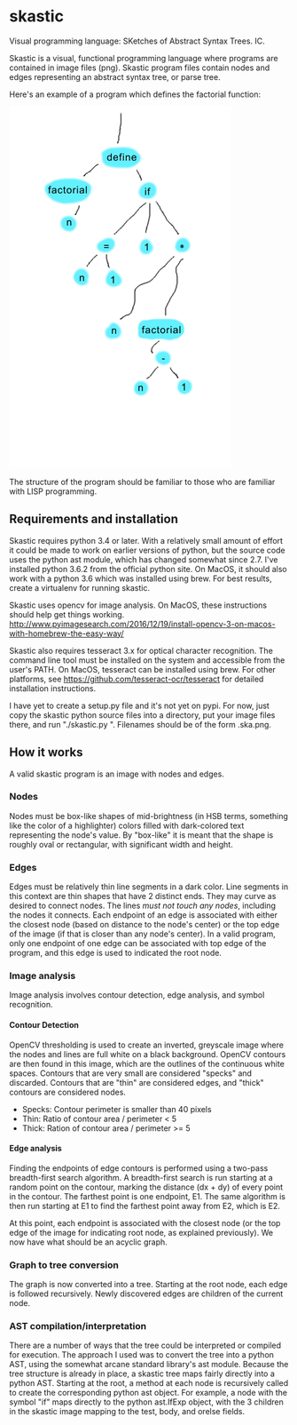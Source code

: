 # skastic
Visual programming language: SKetches of Abstract Syntax Trees. IC.

Skastic is a visual, functional programming language where programs are contained in image files (png). Skastic program files contain nodes and edges representing an abstract syntax tree, or parse tree.

Here's an example of a program which defines the factorial function:

![Fibonacci function in skastic](./factorial.ska.png)

The structure of the program should be familiar to those who are familiar with LISP programming.

## Requirements and installation

Skastic requires python 3.4 or later. With a relatively small amount of effort it could be made to work on earlier versions of python, but the source code uses the python ast module, which has changed somewhat since 2.7. I've installed python 3.6.2 from the official python site. On MacOS, it should also work with a python 3.6 which was installed using brew. For best results, create a virtualenv for running skastic.

Skastic uses opencv for image analysis. On MacOS, these instructions should help get things working. http://www.pyimagesearch.com/2016/12/19/install-opencv-3-on-macos-with-homebrew-the-easy-way/

Skastic also requires tesseract 3.x for optical character recognition. The command line tool must be installed on the system and accessible from the user's PATH. On MacOS, tesseract can be installed using brew. For other platforms, see https://github.com/tesseract-ocr/tesseract for detailed installation instructions.

I have yet to create a setup.py file and it's not yet on pypi. For now, just copy the skastic python source files into a directory, put your image files there, and run "./skastic.py <filename>". Filenames should be of the form <name>.ska.png.

## How it works

A valid skastic program is an image with nodes and edges.

### Nodes

Nodes must be box-like shapes of mid-brightness (in HSB terms, something like the color of a highlighter) colors filled with dark-colored text representing the node's value. By "box-like" it is meant that the shape is roughly oval or rectangular, with significant width and height.

### Edges

Edges must be relatively thin line segments in a dark color. Line segments in this context are thin shapes that have 2 distinct ends. They may curve as desired to connect nodes. The lines *must not touch any nodes*, including the nodes it connects. Each endpoint of an edge is associated with either the closest node (based on distance to the node's center) or the top edge of the image (if that is closer than any node's center). In a valid program, only one endpoint of one edge can be associated with top edge of the program, and this edge is used to indicated the root node.

### Image analysis

Image analysis involves contour detection, edge analysis, and symbol recognition.

#### Contour Detection

OpenCV thresholding is used to create an inverted, greyscale image where the nodes and lines are full white on a black background. OpenCV contours are then found in this image, which are the outlines of the continuous white spaces. Contours that are very small are considered "specks" and discarded. Contours that are "thin" are considered edges, and "thick" contours are considered nodes.

- Specks: Contour perimeter is smaller than 40 pixels
- Thin: Ratio of contour area / perimeter < 5
- Thick: Ration of contour area / perimeter >= 5

#### Edge analysis

Finding the endpoints of edge contours is performed using a two-pass breadth-first search algorithm. A breadth-first search is run starting at a random point on the contour, marking the distance (dx + dy) of every point in the contour. The farthest point is one endpoint, E1. The same algorithm is then run starting at E1 to find the farthest point away from E2, which is E2.

At this point, each endpoint is associated with the closest node (or the top edge of the image for indicating root node, as explained previously). We now have what should be an acyclic graph.

### Graph to tree conversion

The graph is now converted into a tree. Starting at the root node, each edge is followed recursively. Newly discovered edges are children of the current node.

### AST compilation/interpretation

There are a number of ways that the tree could be interpreted or compiled for execution. The approach I used was to convert the tree into a python AST, using the somewhat arcane standard library's ast module. Because the tree structure is already in place, a skastic tree maps fairly directly into a python AST. Starting at the root, a method at each node is recursively called to create the corresponding python ast object. For example, a node with the symbol "if" maps directly to the python ast.IfExp object, with the 3 children in the skastic image mapping to the test, body, and orelse fields.
